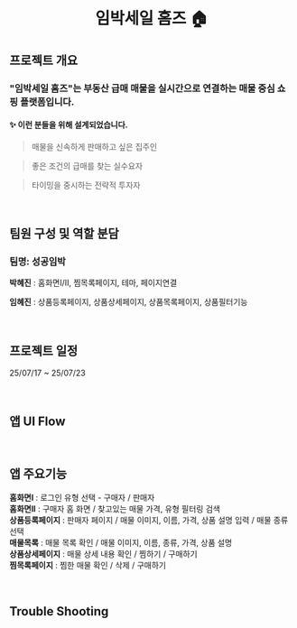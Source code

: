 <h1 align="center">
임박세일 홈즈 🏠
</h1>
<p align="center">
</p>
</p>

## 프로젝트 개요
### "임박세일 홈즈"는 부동산 급매 매물을 실시간으로 연결하는 매물 중심 쇼핑 플랫폼입니다.
#### ✨ 이런 분들을 위해 설계되었습니다.

> 매물을 신속하게 판매하고 싶은 집주인
> 

> 좋은 조건의 급매를 찾는 실수요자
> 

> 타이밍을 중시하는 전략적 투자자
> 

<br/>

## 팀원 구성 및 역할 분담
### 팀명: 성공임박

**박혜진** : 홈화면I/II, 찜목록페이지, 테마, 페이지연결  
  
**임혜진** : 상품등록페이지, 상품상세페이지, 상품목록페이지, 상품필터기능

<br/>

## 프로젝트 일정
25/07/17 ~ 25/07/23

<br/>

## 앱 UI Flow

<br/>

## 앱 주요기능
**홈화면I** : 로그인 유형 선택 - 구매자 / 판매자  
**홈화면II** :  구매자 홈 화면 / 찾고있는 매물 가격, 유형 필터링 검색  
**상품등록페이지** :  판매자 페이지 / 매물 이미지, 이름, 가격, 상품 설명 입력 / 매물 종류 선택  
**매물목록** :  매물 목록 확인 / 매물 이미지, 이름, 종류, 가격, 상품 설명  
**상품상세페이지** :  매물 상세 내용 확인 / 찜하기 / 구매하기  
**찜목록페이지** :  찜한 매물 확인 / 삭제 / 구매하기  

<br/>

## Trouble Shooting